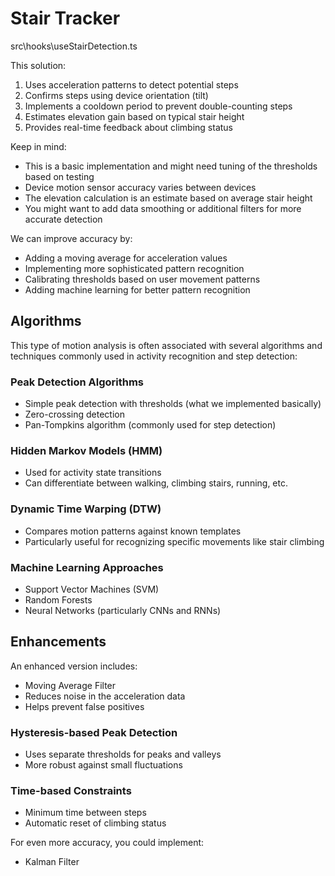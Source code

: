 # Stair Tracker

src\hooks\useStairDetection.ts

This solution:

1. Uses acceleration patterns to detect potential steps
2. Confirms steps using device orientation (tilt)
3. Implements a cooldown period to prevent double-counting steps
4. Estimates elevation gain based on typical stair height
5. Provides real-time feedback about climbing status

Keep in mind:

- This is a basic implementation and might need tuning of the thresholds based on testing
- Device motion sensor accuracy varies between devices
- The elevation calculation is an estimate based on average stair height
- You might want to add data smoothing or additional filters for more accurate detection

We can improve accuracy by:

- Adding a moving average for acceleration values
- Implementing more sophisticated pattern recognition
- Calibrating thresholds based on user movement patterns
- Adding machine learning for better pattern recognition

## Algorithms

This type of motion analysis is often associated with several algorithms and techniques commonly used in activity recognition and step detection:

### Peak Detection Algorithms

- Simple peak detection with thresholds (what we implemented basically)
- Zero-crossing detection
- Pan-Tompkins algorithm (commonly used for step detection)

### Hidden Markov Models (HMM)

- Used for activity state transitions
- Can differentiate between walking, climbing stairs, running, etc.

### Dynamic Time Warping (DTW)

- Compares motion patterns against known templates
- Particularly useful for recognizing specific movements like stair climbing

### Machine Learning Approaches

- Support Vector Machines (SVM)
- Random Forests
- Neural Networks (particularly CNNs and RNNs)

## Enhancements

An enhanced version includes:

- Moving Average Filter
- Reduces noise in the acceleration data
- Helps prevent false positives

### Hysteresis-based Peak Detection

- Uses separate thresholds for peaks and valleys
- More robust against small fluctuations

### Time-based Constraints  

- Minimum time between steps
- Automatic reset of climbing status

For even more accuracy, you could implement:

- Kalman Filter
